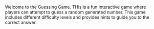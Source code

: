Welcome to the Guessing Game. THis is a fun interactive game where players can attempt to guess a random generated number. This game includes different difficulty levels and provides hints to guide you to the correct answer.
